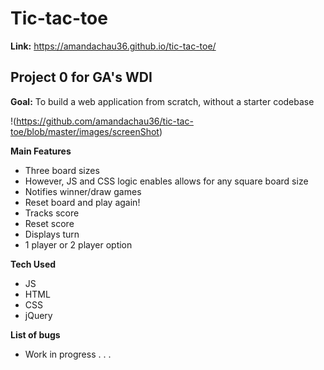 
# Tic-tac-toe


**Link:** https://amandachau36.github.io/tic-tac-toe/

## Project 0 for GA's WDI

**Goal:** To build a web application from scratch, without a starter codebase


!(https://github.com/amandachau36/tic-tac-toe/blob/master/images/screenShot)

**Main Features**
*  Three board sizes
  * However, JS and CSS logic enables allows for any square board size
* Notifies winner/draw games  
* Reset board and play again!
* Tracks score
* Reset score
* Displays turn
* 1 player or 2 player option


**Tech Used**
* JS
* HTML
* CSS
* jQuery

**List of bugs**
* Work in progress . . .
